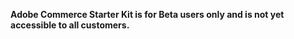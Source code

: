 <InlineAlert variant="warning" slots="text" />

**Adobe Commerce Starter Kit is for Beta users only and is not yet accessible to all customers.**
